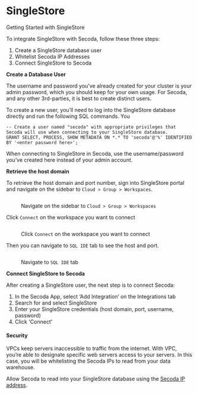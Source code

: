 # SingleStore

Getting Started with SingleStore

To integrate SingleStore with Secoda, follow these three steps:

1. Create a SingleStore database user
2. Whitelist Secoda IP Addresses
3. Connect SingleStore to Secoda

**Create a Database User**

The username and password you’ve already created for your cluster is your admin password, which you should keep for your own usage. For Secoda, and any other 3rd-parties, it is best to create distinct users.

To create a new user, you’ll need to log into the SingleStore database directly and run the following SQL commands. You

```
-- Create a user named "secoda" with appropriate privileges that Secoda will use when connecting to your SingleStore database. 
GRANT SELECT, PROCESS, SHOW METADATA ON *.* TO 'secoda'@'%' IDENTIFIED BY '<enter password here>';
```

When connecting to SingleStore in Secoda, use the username/password you’ve created here instead of your admin account.

**Retrieve the host domain**

To retrieve the host domain and port number, sign into SingleStore portal and navigate on the sidebar to `Cloud > Group > Workspaces`.

<figure><img src="../../../.gitbook/assets/Screenshot 2023-12-14 at 2.55.49 PM.png" alt=""><figcaption><p>Navigate on the sidebar to <code>Cloud > Group > Workspaces</code></p></figcaption></figure>

Click `Connect` on the workspace you want to connect

<figure><img src="../../../.gitbook/assets/Screenshot 2023-12-14 at 2.56.06 PM (1).png" alt=""><figcaption><p>Click <code>Connect</code> on the workspace you want to connect</p></figcaption></figure>

Then you can navigate to `SQL IDE` tab to see the host and port.

<figure><img src="../../../.gitbook/assets/Screenshot 2023-12-14 at 2.56.18 PM (1).png" alt=""><figcaption><p>Navigate to <code>SQL IDE</code> tab</p></figcaption></figure>

**Connect SingleStore to Secoda**

After creating a SingleStore user, the next step is to connect Secoda:

1. In the Secoda App, select ‘Add Integration’ on the Integrations tab
2. Search for and select SingleStore
3. Enter your SingleStore credentials (host domain, port, username, password)
4. Click 'Connect'

#### **Security** <a href="#h_fb194eceed" id="h_fb194eceed"></a>

VPCs keep servers inaccessible to traffic from the internet. With VPC, you’re able to designate specific web servers access to your servers. In this case, you will be whitelisting the Secoda IPs to read from your data warehouse.

Allow Secoda to read into your SingleStore database using the [Secoda IP address](../../../faq.md#what-are-the-ip-addresses-for-secoda).
